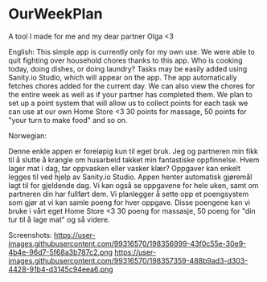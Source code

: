 # OurWeekPlan
A tool I made for me and my dear partner Olga <3

English:
This simple app is currently only for my own use. 
We were able to quit fighting over household chores thanks to this app. 
Who is cooking today, doing dishes, or doing laundry? 
Tasks may be easily added using Sanity.io Studio, which will appear on the app. 
The app automatically fetches chores added for the current day.
We can also view the chores for the entire week as well as if your partner has completed them. 
We plan to set up a point system that will allow us to collect points for each task we can use
at our own Home Store <3 
30 points for massage, 50 points for "your turn to make food" and so on.

Norwegian:

Denne enkle appen er foreløpig kun til eget bruk.
Jeg og partneren min fikk til å slutte å krangle om husarbeid takket min fantastiske oppfinnelse.
Hvem lager mat i dag, tar oppvasken eller vasker klær?
Oppgaver kan enkelt legges til ved hjelp av Sanity.io Studio.
Appen henter automatisk gjøremål lagt til for gjeldende dag.
Vi kan også se oppgavene for hele uken, samt om partneren din har fullført dem.
Vi planlegger å sette opp et poengsystem som gjør at vi kan samle poeng for hver oppgave.
Disse poengene kan vi bruke i vårt eget Home Store <3
30 poeng for massasje, 50 poeng for "din tur til å lage mat" og så videre.

Screenshots:
https://user-images.githubusercontent.com/99316570/198356999-43f0c55e-30e9-4b4e-96d7-5f68a3b787c2.png
https://user-images.githubusercontent.com/99316570/198357359-488b9ad3-d303-4428-91b4-d3145c94eea6.png
